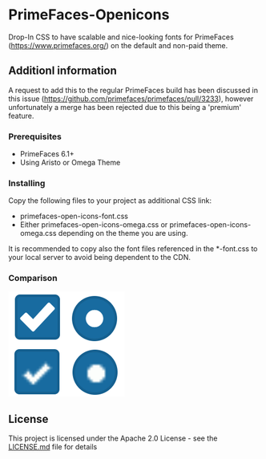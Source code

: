 # PrimeFaces-Openicons

Drop-In CSS to have scalable and nice-looking fonts for PrimeFaces (https://www.primefaces.org/) on the default and non-paid theme.

## Additionl information

A request to add this to the regular PrimeFaces build has been discussed in this issue (https://github.com/primefaces/primefaces/pull/3233), however unfortunately a merge has been rejected due to this being a 'premium' feature.

### Prerequisites

- PrimeFaces 6.1+
- Using Aristo or Omega Theme

### Installing

Copy the following files to your project as additional CSS link:

- primefaces-open-icons-font.css
- Either primefaces-open-icons-omega.css or primefaces-open-icons-omega.css depending on the theme you are using.

It is recommended to copy also the font files referenced in the *-font.css to your local server to avoid being dependent to the CDN.

### Comparison

![alt text](https://raw.githubusercontent.com/cnsgithub/primefaces-openicons/master/images/comparison.png)

## License

This project is licensed under the Apache 2.0 License - see the [LICENSE.md](LICENSE.md) file for details

